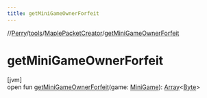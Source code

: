 ```yaml
---
title: getMiniGameOwnerForfeit
---
```

//[Perry](../../../index.html)/[tools](../index.html)/[MaplePacketCreator](index.html)/[getMiniGameOwnerForfeit](get-mini-game-owner-forfeit.html)



# getMiniGameOwnerForfeit



[jvm]\
open fun [getMiniGameOwnerForfeit](get-mini-game-owner-forfeit.html)(game: [MiniGame](../../server/-mini-game/index.html)): [Array](https://kotlinlang.org/api/latest/jvm/stdlib/kotlin/-array/index.html)&lt;[Byte](https://kotlinlang.org/api/latest/jvm/stdlib/kotlin/-byte/index.html)&gt;




